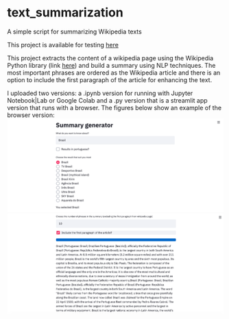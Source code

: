 # text_summarization
A simple script for summarizing Wikipedia texts

This project is available for testing <a href="https://lucas-summarizer.herokuapp.com/">here</a>

This project extracts the content of a wikipedia page using the Wikipedia Python library (link <a href="https://pypi.org/project/wikipedia/">here</a>) and build a summary using NLP techniques. The most important phrases are ordered as the Wikipedia article and there is an option to include the first paragraph of the article for enhancing the text.

I uploaded two versions: a .ipynb version for running with Jupyter Notebook|Lab or Google Colab and a .py version that is a streamlit app version that runs with a browser. The figures below show an example of the browser version:
<img src='figs/summary-1.png'>
<img src='figs/summary-2.png'>
